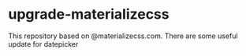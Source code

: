 # upgrade-materializecss
This repository based on @materializecss.com. There are some useful update for datepicker 
